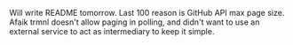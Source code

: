 Will write README tomorrow. Last 100 reason is GitHub API max page size. Afaik trmnl doesn't allow paging in polling, and didn't want to use an external service to act as intermediary to keep it simple. 
